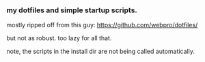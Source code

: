 ### my dotfiles and simple startup scripts.

mostly ripped off from this guy: https://github.com/webpro/dotfiles/

but not as robust. too lazy for all that.


note, the scripts in the install dir are not being called automatically.
